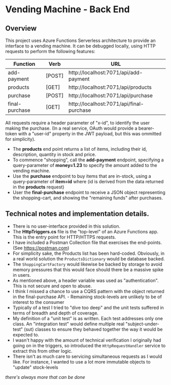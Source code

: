 Vending Machine - Back End
==========================

Overview
--------

This project uses Azure Functions Serverless architecture to provide an interface to a vending machine.
It can be debugged locally, using HTTP requests to perform the following features:

| Function | Verb | URL |
|----------|------|-----|
| add-payment | [POST] |  http://localhost:7071/api/add-payment |
| products | [GET] | http://localhost:7071/api/products |
| purchase | [POST] | http://localhost:7071/api/purchase |
| final-purchase | [GET] | http://localhost:7071/api/final-purchase |

All requests require a header parameter of "x-id", to identify the user making the purchase.
(In a real service, OAuth would provide a bearer-token with a "user-id" property in the JWT payload, but this 
was ommitted for simplicity).

- The **products** end point returns a list of items, including their id, description, quantity in stock and price.
- To commence "shopping", call the **add-payment** endpoint, specifying a query-parameter of **money=1.23** to specify the amount added to the vending machine.
- Use the **purchase** endpoint to buy items that are in-stock, using a query-parameter of **item=id** where (id is derived from the data returned in the **products** request)
- User the **final-purchase** endpoint to receive a JSON object representing the shopping-cart, and showing the "remaining funds" after purchases.

Technical notes and implementation details.
-------------------------------------------
- There is no user-interface provided in this solution.
- The **HttpTriggers.cs** file is the "top-level" of an Azure Functions app.  This is the entry point for HTTP/HTTPS requests.
- I have included a Postman Collection file that exercises the end-points. (See https://postman.com) 
- For simplicity sake, the Products list has been hard-coded.  Obviously, in a real world solution the `ProductsDictionary` would be database backed.
- The `ShoppingCartFactory` would likewise be backed by storage to avoid memory pressures that this would face should there be a massive spike in users.
- As mentioned above, a header variable was used as "authentication".  This is not secure and open to abuse.
- I think I missed a chance to use a CQRS pattern with the object returned in the final-purchase API.  - Remaining stock-levels are unlikely to be of interest to the consumer
- Typically of a test I tried to "dive too deep" and the unit tests suffered in terms of breadth and depth of coverage.
- My definition of a "unit test" is as written.  Each test addresses only one class.  An "integration test" would define multiple real "subject-under-test" (sut) classes to ensure they behaved together the way it would be expected to. 
- I wasn't happy with the amount of technical verification I originally had going on in the triggers, so introduced the `HttpRequestHandler` service to extract this from other logic.
- There isn't as much care to servicing simultaneous requests as I would like.  For instance, I wanted to use a lot more immutable objects to "update" stock-levels 

_there's always more that can be done_


